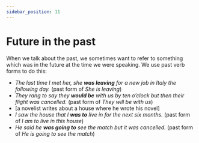 ```yaml
---
sidebar_position: 11
---
```


# Future in the past

When we talk about the past, we sometimes want to refer to something which was in the future at the time we were speaking. We use past verb forms to do this:

- *The last time I met her, she **was leaving** for a new job in Italy the following day.* (past form of *She is leaving*)
- *They rang to say they **would be** with us by ten o’clock but then their flight was cancelled.* (past form of *They will be with us*)
- \[a novelist writes about a house where he wrote his novel\]
- *I saw the house that I **was to** live in for the next six months.* (past form of *I am to live in this house*)
- *He said he **was going to** see the match but it was cancelled.* (past form of *He is going to see the match*)
